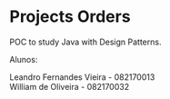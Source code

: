 # Projects Orders
POC to study Java with Design Patterns.

Alunos:

Leandro Fernandes Vieira - 082170013 <br />
William de Oliveira - 082170032
